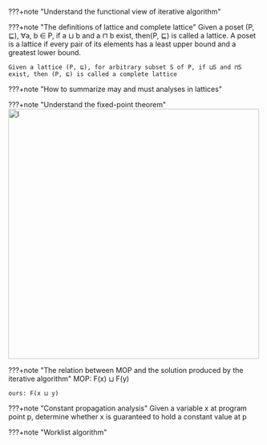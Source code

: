 ???+note "Understand the functional view of iterative algorithm"
    



???+note "The definitions of lattice and complete lattice"
    Given a poset (P, ⊑), ∀a, b ∈ P, if a ⊔ b and a ⊓ b exist, then(P, ⊑) is called a lattice. A poset is a lattice if every pair of its elements has a least upper bound and a greatest lower bound. 

    Given a lattice (P, ⊑), for arbitrary subset S of P, if ⊔S and ⊓S exist, then (P, ⊑) is called a complete lattice




???+note "How to summarize may and must analyses in lattices"



???+note "Understand the fixed-point theorem"
    <img src="../img/fixed-point.png" alt="l" style="width:500px;"/>


???+note "The relation between MOP and the solution produced by the iterative algorithm"
    MOP: F(x) ⊔ F(y)
    
    ours: F(x ⊔ y)




???+note "Constant propagation analysis"
    Given a variable x at program point p, determine whether x is guaranteed to hold a constant value at p



???+note "Worklist algorithm"
    


